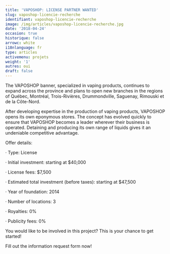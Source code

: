 ```yaml
---
title: 'VAPOSHOP: LICENSE PARTNER WANTED'
slug: vaposhop-licencie-recherche
identifiant: vaposhop-licencie-recherche
image: /img/articles/vaposhop-licencie-recherche.jpg
date: '2018-04-24'
occasion: true
historique: false
arrowc: white
i18nlanguage: fr
type: articles
activemenu: projets
weight: '1'
autres: oui
draft: false
---
```

The VAPOSHOP banner, specialized in vaping products, continues to expand across the province and plans to open new branches in the regions of Québec, Montréal, Trois-Rivières, Drummondville, Saguenay, Rimouski et de la Côte-Nord.



After developing expertise in the production of vaping products, VAPOSHOP opens its own eponymous stores. The concept has evolved quickly to ensure that VAPOSHOP becomes a leader wherever their business is operated. Detaining and producing its own range of liquids gives it an undeniable competitive advantage.



Offer details:

·         Type: License

·         Initial investment: starting at $40,000

·         License fees: $7,500

·         Estimated total investment (before taxes): starting at $47,500

·         Year of foundation: 2014

·         Number of locations: 3

·         Royalties: 0%

·         Publicity fees: 0%



You would like to be involved in this project? This is your chance to get started!

Fill out the information request form now!
